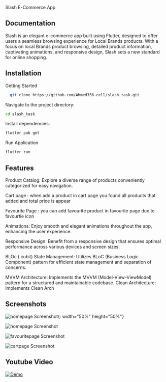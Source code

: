 Slash E-Commerce App



## Documentation

Slash is an elegant e-commerce app built using Flutter, designed to offer users a seamless browsing experience for Local Brands products. With a focus on local Brands product browsing, detailed product information, captivating animations, and responsive design, Slash sets a new standard for online shopping.


## Installation
Getting Started

```bash
  git clone https://github.com/Ahmed336-cell/slash_task.git
```

Navigate to the project directory:
```bash
cd slash_task
```

Install dependencies:
```bash
flutter pub get
```
Run Application
```bash
flutter run  
```

## Features

Product Catalog: Explore a diverse range of products conveniently categorized for easy navigation.

Cart page : when add a product in cart page you found all products that added and total price is appear

Favourite Page : you can add favourite product in favourite page due to favourtie icon

Animations: Enjoy smooth and elegant animations throughout the app, enhancing the user experience.

Responsive Design: Benefit from a responsive design that ensures optimal performance across various devices and screen sizes.

BLOc ( cubit) State Management: Utilizes BLoC (Business Logic Component) pattern for efficient state management and separation of concerns.

MVVM Architecture: Implements the MVVM (Model-View-ViewModel) pattern for a structured and maintainable codebase.
Clean Architecture: Implements Clean Arch 

## Screenshots

![homepage Screenshot](https://github.com/Ahmed336-cell/slash_task/blob/main/slash_task/homepage.png){: width="50%" height="50%"}


![homepage Screenshot](https://github.com/Ahmed336-cell/slash_task/blob/main/slash_task/homepageloved.png)

![favouritepage Screenshot](https://github.com/Ahmed336-cell/slash_task/blob/main/slash_task/favouritepage.png)

![cartpage Screenshot](https://github.com/Ahmed336-cell/slash_task/blob/main/slash_task/cartpage.png)


## Youtube Video
[![Demo](https://img.youtube.com/vi/96xVEBno9Rk/0.jpg)](https://youtube.com/shorts/96xVEBno9Rk?feature=share)

